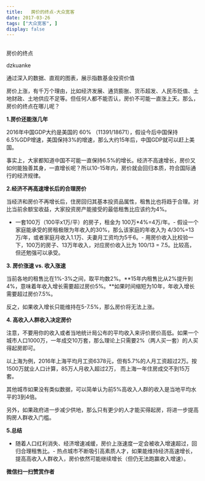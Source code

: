 ```yaml
---
title:   房价的终点-大众宽客
date: 2017-03-26
tags: ["大众宽客", ]
display: false
---
```



## 



房价的终点




dzkuanke




通过深入的数据、直观的图表，展示指数基金投资价值


房价上涨，有千万个理由，比如经济发展、通货膨胀、货币超发、人民币贬值、土地财政、土地供应不足等。但任何人都不能否认，房价不可能一直涨上天。那么，房价的终点在哪儿呢？



**1.房价还能涨几年**



2016年中国GDP大约是美国的 60% （11391/18671），假设今后中国保持6.5%GDP增速，美国保持3%的增速，那么大约15年后，中国GDP就可以赶上美国。



事实上，大家都知道中国不可能一直保持6.5%的增长。经济不高速增长，房价又如何能独善其身，一直增长呢？所以10-15年内，房价就会回归本质，符合国际通行的经济规律。



**2.经济不再高速增长后的合理房价**



当经济和房价不再增长后，住房回归其基本投资品属性，租售比也将趋于合理。对比当前余额宝收益，大家投资房产能接受的最低租售比应该约为4%。


- 一套100万（100平x1万/平）的房子，租金为 100万*4%=4万/年。- 假设一个家庭能承受的房租极限为年收入的30%，那么该家庭的年收入为 4/30%=13万/年，或者家庭月收入1.1万、夫妻月工资均为5千6。- 用房价收入比校验一下，100万的房子、13万年收入，对应房价收入比为 100/13 = 7.5。比较高，但还勉强可以承受。


**3. 房价涨速 vs. 收入涨速**



当前各地的租售比在1%-3%之间，取平均数2%。**15年内租售比从2%提升到4%，意味着年收入增长需要超过房价5%。**如果时间缩短为10年，年收入增长需要超过房价7.5%。



反之，如果收入增长只能维持在5-7.5%，那么房价将无法上涨。



**4. 高收入人群收入决定房价**



注意，不要用你的收入或者当地统计局公布的平均收入来评价房价高低。如果一个城市人口1000万，一年成交10万套，那么理论上只需要2%（两人买一套）的人买得起房即可。



以上海为例，2016年上海平均月工资6378元，但有5.7%的人月工资超过2万。按1500万就业人口计算，85万人月收入超过2万， 而上海一年住房成交不到15万套。



其他城市如果没有类似数据，可以简单认为前5%高收入人群的收入是当地平均水平的3到4倍。



另外，如果政府进一步减少供地，那么只有更少的人才能买得起房，将进一步提高购房人群收入门槛。



**5.总结**


- 随着人口红利消失、经济增速减缓，房价上涨速度一定会被收入增速超过，回归合理租售比。- 热点城市不断吸引高素质人才，如果能维持经济高速增长，提高高收入人群收入，房价依然可能继续增长（但仍无法跑赢收入增速）。

**微信扫一扫赞赏作者**